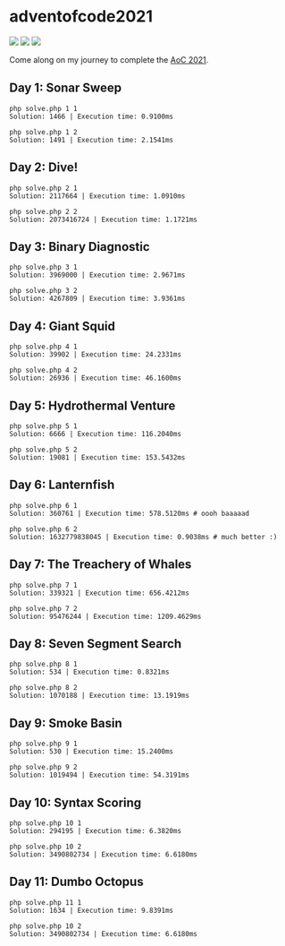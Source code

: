 # adventofcode2021

![](https://img.shields.io/badge/day%20📅-11-blue) ![](https://img.shields.io/badge/stars%20⭐-20-yellow) ![](https://img.shields.io/badge/days%20completed-10-red)

Come along on my journey to complete the [AoC 2021](https://adventofcode.com/).


## Day 1: Sonar Sweep
```shell
php solve.php 1 1
Solution: 1466 | Execution time: 0.9100ms

php solve.php 1 2
Solution: 1491 | Execution time: 2.1541ms
```

## Day 2: Dive!
```shell
php solve.php 2 1
Solution: 2117664 | Execution time: 1.0910ms

php solve.php 2 2
Solution: 2073416724 | Execution time: 1.1721ms
```


## Day 3: Binary Diagnostic
```shell
php solve.php 3 1
Solution: 3969000 | Execution time: 2.9671ms

php solve.php 3 2
Solution: 4267809 | Execution time: 3.9361ms
```

## Day 4: Giant Squid
```shell
php solve.php 4 1
Solution: 39902 | Execution time: 24.2331ms

php solve.php 4 2
Solution: 26936 | Execution time: 46.1600ms
```


## Day 5: Hydrothermal Venture
```shell
php solve.php 5 1
Solution: 6666 | Execution time: 116.2040ms

php solve.php 5 2
Solution: 19081 | Execution time: 153.5432ms
```


## Day 6: Lanternfish
```shell
php solve.php 6 1
Solution: 360761 | Execution time: 578.5120ms # oooh baaaaad

php solve.php 6 2
Solution: 1632779838045 | Execution time: 0.9038ms # much better :)
```


## Day 7: The Treachery of Whales
```shell
php solve.php 7 1
Solution: 339321 | Execution time: 656.4212ms

php solve.php 7 2
Solution: 95476244 | Execution time: 1209.4629ms
```


## Day 8: Seven Segment Search
```shell
php solve.php 8 1
Solution: 534 | Execution time: 0.8321ms

php solve.php 8 2
Solution: 1070188 | Execution time: 13.1919ms
```


## Day 9: Smoke Basin
```shell
php solve.php 9 1
Solution: 530 | Execution time: 15.2400ms

php solve.php 9 2
Solution: 1019494 | Execution time: 54.3191ms
```


## Day 10: Syntax Scoring
```shell
php solve.php 10 1
Solution: 294195 | Execution time: 6.3820ms

php solve.php 10 2
Solution: 3490802734 | Execution time: 6.6180ms
```


## Day 11: Dumbo Octopus
```shell
php solve.php 11 1
Solution: 1634 | Execution time: 9.8391ms

php solve.php 10 2
Solution: 3490802734 | Execution time: 6.6180ms
```
